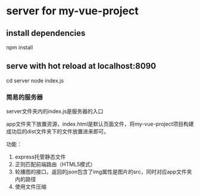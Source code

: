 # server for my-vue-project

## install dependencies
npm install

## serve with hot reload at localhost:8090
cd server
node index.js

###   简易的服务器

server文件夹内的index.js是服务器的入口

app文件夹下放置资源，index.html是默认页面文件，将my-vue-project项目构建成功后的dist文件夹下的文件放置进来即可。

功能：
1. express托管静态文件
2. 正则匹配前端路由（HTML5模式）
3. 轮播图的接口，返回的json包含了img属性是图片的src，同时对应app文件夹内的路径
4. 使用文件压缩






